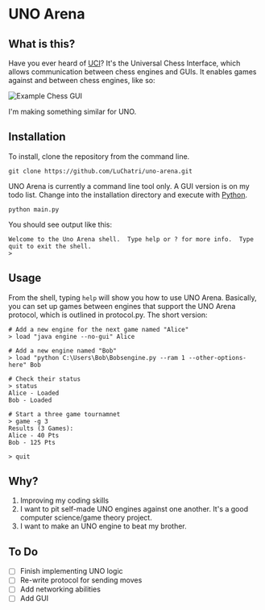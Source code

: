 # UNO Arena
## What is this?
Have you ever heard of [UCI](https://en.wikipedia.org/wiki/Universal_Chess_Interface)?  It's the Universal Chess Interface, which allows communication between chess engines and GUIs. It enables games against and between chess engines, like so:

![Example Chess GUI](https://i.stack.imgur.com/ZceaT.gif)

I'm making something similar for UNO.

## Installation
To install, clone the repository from the command line.

    git clone https://github.com/LuChatri/uno-arena.git

UNO Arena is currently a command line tool only. A GUI version is on my todo list. Change into the installation directory and execute with [Python](https://www.python.org/downloads/).

    python main.py

You should see output like this:

    Welcome to the Uno Arena shell.  Type help or ? for more info.  Type quit to exit the shell.
    > 

## Usage

From the shell, typing `help` will show you how to use UNO Arena. Basically, you can set up games between engines that support the UNO Arena protocol, which is outlined in protocol.py.  The short version:

    # Add a new engine for the next game named "Alice"
    > load "java engine --no-gui" Alice
    
    # Add a new engine named "Bob"
    > load "python C:\Users\Bob\Bobsengine.py --ram 1 --other-options-here" Bob
    
    # Check their status
    > status
    Alice - Loaded
    Bob - Loaded
    
    # Start a three game tournamnet
    > game -g 3
    Results (3 Games):
    Alice - 40 Pts
    Bob - 125 Pts
    
    > quit

## Why?

1. Improving my coding skills
2. I want to pit self-made UNO engines against one another.  It's a good computer science/game theory project.
3. I want to make an UNO engine to beat my brother.

## To Do
- [ ] Finish implementing UNO logic
- [ ] Re-write protocol for sending moves
- [ ] Add networking abilities
- [ ] Add GUI
